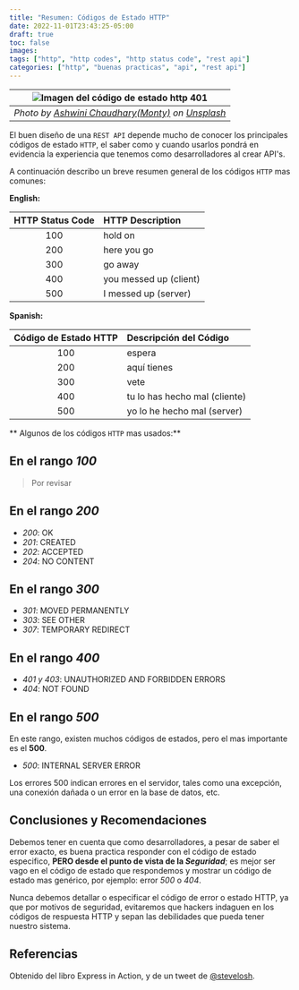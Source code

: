 ```yaml
---
title: "Resumen: Códigos de Estado HTTP"
date: 2022-11-01T23:43:25-05:00
draft: true
toc: false
images:
tags: ["http", "http codes", "http status code", "rest api"]
categories: ["http", "buenas practicas", "api", "rest api"]
---
```


|                                                                                                          ![Imagen del código de estado http 401](https://unsplash.com/photos/PrkG7QC8V_0)                                                                                                          |
| :------------------------------------------------------------------------------------------------------------------------------------------------------------------------------------------------------------------------------------------------------------------------------------------------: |
| _Photo by <a href="https://unsplash.com/@suicide_chewbacca?utm_source=unsplash&utm_medium=referral&utm_content=creditCopyText">Ashwini Chaudhary(Monty)</a> on <a href="https://unsplash.com/s/photos/http-codes?utm_source=unsplash&utm_medium=referral&utm_content=creditCopyText">Unsplash</a>_ |

El buen diseño de una `REST API` depende mucho de conocer los principales códigos de estado `HTTP`, el saber como y cuando usarlos pondrá en evidencia la experiencia que tenemos como desarrolladores al crear API's.

A continuación describo un breve resumen general de los códigos `HTTP` mas comunes:

**English:**

| HTTP Status Code | HTTP Description       |
| :--------------: | :--------------------- |
|       100        | hold on                |
|       200        | here you go            |
|       300        | go away                |
|       400        | you messed up (client) |
|       500        | I messed up (server)   |

**Spanish:**

| Código de Estado HTTP | Descripción del Código        |
| :-------------------: | :---------------------------- |
|          100          | espera                        |
|          200          | aquí tienes                   |
|          300          | vete                          |
|          400          | tu lo has hecho mal (cliente) |
|          500          | yo lo he hecho mal (server)   |

** Algunos de los códigos `HTTP` mas usados:**

## En el rango _100_

> Por revisar

## En el rango _200_

- _200_: OK
- _201_: CREATED
- _202_: ACCEPTED
- _204_: NO CONTENT

## En el rango _300_

- _301_: MOVED PERMANENTLY
- _303_: SEE OTHER
- _307_: TEMPORARY REDIRECT

## En el rango _400_

- _401 y 403_: UNAUTHORIZED AND FORBIDDEN ERRORS
- _404_: NOT FOUND

## En el rango _500_

En este rango, existen muchos códigos de estados, pero el mas importante es el **500**.

- _500_: INTERNAL SERVER ERROR

Los errores 500 indican errores en el servidor, tales como una excepción, una conexión dañada o un error en la base de datos, etc.

## Conclusiones y Recomendaciones

Debemos tener en cuenta que como desarrolladores, a pesar de saber el error exacto, es buena practica responder con el código de estado especifico, **PERO desde el punto de vista de la _Seguridad_**; es mejor ser vago en el código de estado que respondemos y mostrar un código de estado mas genérico, por ejemplo: error _500_ o _404_.

Nunca debemos detallar o especificar el código de error o estado HTTP, ya que por motivos de seguridad, evitaremos que hackers indaguen en los códigos de respuesta HTTP y sepan las debilidades que pueda tener nuestro sistema.

## Referencias

Obtenido del libro Express in Action, y de un tweet de [@stevelosh](https://twitter.com/stevelosh/status/372740571749572610).
